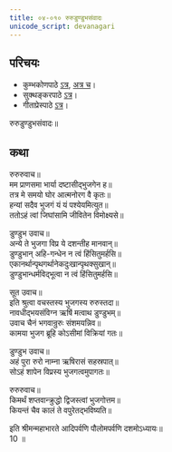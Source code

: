 ```yaml
---  
title: ०४-०१० रुरुडुण्डुभसंवादः
unicode_script: devanagari
---  
```


## परिचयः
- कुम्भकोणपाठे [ऽत्र](https://archive.org/details/mahAbhArata-kumbhakoNam/page/n369), [अत्र च](https://sanskritdocuments.org/mirrors/mahabharata/mbhK/mahabharata-k-01-sa.html)।
- सुक्थङ्करपाठे [ऽत्र](http://bombay.indology.info/mahabharata/text/UD/MBh01.txt)।
- गीताप्रेस्पाठे [ऽत्र](https://archive.org/stream/mahabharata01ramauoft#page/564/mode/2up)।


रुरुडुण्डुभसंवादः॥

## कथा

 रुरुरुवाच॥  
मम प्राणसमा भार्या दष्टासीद्भुजगेन ह॥  
तत्र मे समयो घोर आत्मनोरग वै कृतः॥  
हन्यां सदैव भुजगं यं यं पश्येयमित्युत॥  
ततोऽहं त्वां जिघांसामि जीवितेन विमोक्ष्यसे॥  

 डुण्डुभ उवाच॥  
अन्ये ते भुजगा विप्र ये दशन्तीह मानवान्॥  
डुण्डुभान् अहि-गन्धेन न त्वं हिंसितुमर्हसि॥  
एकानर्थान्पृथगर्थानेकदुःखान्पृथक्सुखान्॥  
डुण्डुभान्धर्मविद्भूत्वा न त्वं हिंसितुमर्हसि॥  

 सूत उवाच॥  
इति श्रुत्वा वचस्तस्य भुजगस्य रुरुस्तदा॥  
नावधीद्भयसंविग्न ऋषिं मत्वाथ डुण्डुभम्॥  
उवाच चैनं भगवान्रुरुः संशमयन्निव॥  
कामया भुजग ब्रूहि कोऽसीमां विक्रियां गतः॥  

 डुण्डुभ उवाच॥  
अहं पुरा रुरो नाम्ना ऋषिरासं सहस्रपात्॥  
सोऽहं शापेन विप्रस्य भुजगत्वमुपागतः॥  
 
रुरुरुवाच॥  
किमर्थं शप्तवान्क्रुद्धो द्विजस्त्वां भुजगोत्तम॥  
कियन्तं चैव कालं ते वपुरेतद्भविष्यति॥  

इति श्रीमन्महाभारते आदिपर्वणि पौलोमपर्वणि दशमोऽध्यायः॥  
10 ॥  

